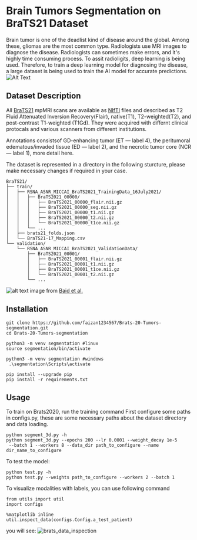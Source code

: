 
# Brain Tumors Segmentation on BraTS21 Dataset
Brain tumor is one of the deadlist kind of disease around the global. Among these, gliomas are the most common type. Radiologists use MRI images to diagnose the disease. Radiologists can sometimes make errors, and it's highly time consuming process. To assit radioligits, deep learning is being used. Therefore, to train a deep learning model for diagnosing the disease, a large dataset is being used to train the AI model for accurate predictions.
![Alt Text](https://github.com/faizan1234567/Brats-20-Tumors-segmentation/blob/main/media/gif.gif)

## Dataset Description
All [BraTS21](http://braintumorsegmentation.org/) mpMRI scans are available as [NIfTI](https://radiopaedia.org/articles/nifti-file-format) files and described as  T2 Fluid Attenuated Inversion Recovery(Flair), native(T1), T2-weighted(T2), and post-contrast T1-weighted (T1Gd). They were acquired with differnt clinical protocals and various scanners from different institutions.

Annotations consistsof  GD-enhancing tumor (ET — label 4), the peritumoral edematous/invaded tissue (ED — label 2), and the necrotic tumor core (NCR — label 1), more detail here.

The dataset is represented in a directory in the following sturcture, please make necessary changes if required in your case.
```
BraTS21/
├── train/
│   ├── RSNA_ASNR_MICCAI_BraTS2021_TrainingData_16July2021/
│   │   ├── BraTS2021_00000/
│   │   │   ├── BraTS2021_00000_flair.nii.gz
│   │   │   ├── BraTS2021_00000_seg.nii.gz
│   │   │   ├── BraTS2021_00000_t1.nii.gz
│   │   │   ├── BraTS2021_00000_t2.nii.gz
│   │   │   └── BraTS2021_00000_t1ce.nii.gz
│   │   └── ...
│   ├── brats21_folds.json
│   └── BraTS21-17_Mapping.csv
└── validation/
    └── RSNA_ASNR_MICCAI_BraTS2021_ValidationData/
        ├── BraTS2021_00001/
        │   ├── BraTS2021_00001_flair.nii.gz
        │   ├── BraTS2021_00001_t1.nii.gz
        │   ├── BraTS2021_00001_t1ce.nii.gz
        │   └── BraTS2021_00001_t2.nii.gz
        └── ...
```

![alt text](https://github.com/faizan1234567/Brats-20-Tumors-segmentation/blob/main/media/fig_brats21.png)
image from  [Baid et al.](https://arxiv.org/pdf/2107.02314v1.pdf)

## Installation
```
git clone https://github.com/faizan1234567/Brats-20-Tumors-segmentation.git
cd Brats-20-Tumors-segmentation

python3 -m venv segmentation #linux
source segmentation/bin/activate
  
python3 -m venv segmentation #windows
 .\segmentation\Scripts\activate

pip install --upgrade pip
pip install -r requirements.txt
```



## Usage
To train on Brats2020, run the training command
First configure some paths in configs.py, these are some necessary paths about the dataset directory 
and data loading.

```
python segment_3d.py -h
python segment_3d.py --epochs 200 --lr 0.0001 --weight_decay 1e-5
 --batch 1 --workers 8 --data_dir path_to_configure --name dir_name_to_configure
   ```
To test the model:
```
python test.py -h
python test.py --weights path_to_configure --workers 2 --batch 1
   ```

To visualize modalities with labels, you can use following command
```
from utils import util
import configs

%matplotlib inline
util.inspect_data(configs.Config.a_test_patient)
```
you will see:
![brats_data_inspection](https://user-images.githubusercontent.com/61932757/189496106-754d73c9-d90d-4aae-a008-ca0384b2cbfc.png)


